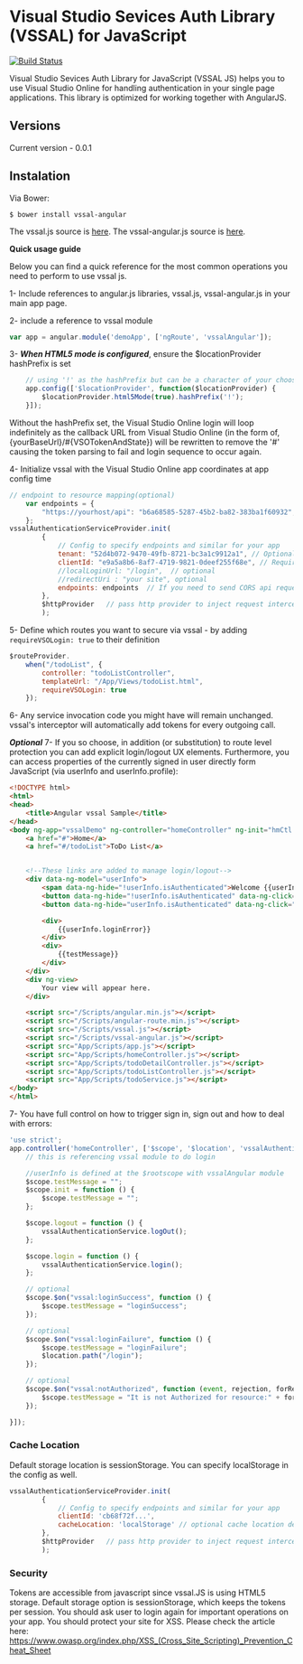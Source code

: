 Visual Studio Sevices Auth Library (VSSAL) for JavaScript
====================================
[![Build Status](https://travis-ci.org/DiogenesPolanco/Visual-Studio-Sevices-Auth-Library-Js.svg?branch=master)](https://travis-ci.org/DiogenesPolanco/Visual-Studio-Sevices-Auth-Library-Js)

Visual Studio Sevices Auth Library for JavaScript (VSSAL JS) helps you to use Visual Studio Online for handling authentication in your single page applications.
This library is optimized for working together with AngularJS.

## Versions
Current version - 0.0.1  
 
## Instalation
Via Bower:

    $ bower install vssal-angular

The vssal.js source is [here](https://github.com/DiogenesPolanco/Visual-Studio-Sevices-Auth-Library-Js/tree/master/lib/vssal.js).
The vssal-angular.js source is [here](https://github.com/DiogenesPolanco/Visual-Studio-Sevices-Auth-Library-Js/tree/master/lib/vssal-angular.js).
 
**Quick usage guide**

Below you can find a quick reference for the most common operations you need to perform to use vssal js.

1- Include references to angular.js libraries, vssal.js, vssal-angular.js in your main app page.

2- include a reference to vssal module
```js
var app = angular.module('demoApp', ['ngRoute', 'vssalAngular']);
```
3- ***When HTML5 mode is configured***, ensure the $locationProvider hashPrefix is set
```js
	// using '!' as the hashPrefix but can be a character of your choosing
	app.config(['$locationProvider', function($locationProvider) {
		$locationProvider.html5Mode(true).hashPrefix('!');
	}]);
```

Without the hashPrefix set, the Visual Studio Online login will loop indefinitely as the callback URL from Visual Studio Online (in the form of, {yourBaseUrl}/#{VSOTokenAndState}) will be rewritten to remove the '#' causing the token parsing to fail and login sequence to occur again.

4- Initialize vssal with the Visual Studio Online app coordinates at app config time
```js
// endpoint to resource mapping(optional)
    var endpoints = {
        "https://yourhost/api": "b6a68585-5287-45b2-ba82-383ba1f60932",
    };
vssalAuthenticationServiceProvider.init(
        {
            // Config to specify endpoints and similar for your app
            tenant: "52d4b072-9470-49fb-8721-bc3a1c9912a1", // Optional by default, it sends common
            clientId: "e9a5a8b6-8af7-4719-9821-0deef255f68e", // Required
            //localLoginUrl: "/login",  // optional
            //redirectUri : "your site", optional
            endpoints: endpoints  // If you need to send CORS api requests.
        },
        $httpProvider   // pass http provider to inject request interceptor to attach tokens
        );
```
5- Define which routes you want to secure via vssal - by adding `requireVSOLogin: true` to their definition
```js
$routeProvider.
    when("/todoList", {
        controller: "todoListController",
        templateUrl: "/App/Views/todoList.html",
        requireVSOLogin: true
    });

```
6- Any service invocation code you might have will remain unchanged. vssal's interceptor will automatically add tokens for every outgoing call.

***Optional***
7- If you so choose, in addition (or substitution) to route level protection you can add explicit login/logout UX elements. Furthermore, you can access properties of the currently signed in user directly form JavaScript (via userInfo and userInfo.profile):
```html
<!DOCTYPE html>
<html>
<head>
    <title>Angular vssal Sample</title>
</head>
<body ng-app="vssalDemo" ng-controller="homeController" ng-init="hmCtl.init()">
    <a href="#">Home</a>
    <a href="#/todoList">ToDo List</a>


    <!--These links are added to manage login/logout-->
    <div data-ng-model="userInfo">
        <span data-ng-hide="!userInfo.isAuthenticated">Welcome {{userInfo.userName}} </span>
        <button data-ng-hide="!userInfo.isAuthenticated" data-ng-click="logout()">Logout</button>
        <button data-ng-hide="userInfo.isAuthenticated" data-ng-click="login()">Login</button>

        <div>
            {{userInfo.loginError}}
        </div>
        <div>
            {{testMessage}}
        </div>
    </div>
    <div ng-view>
        Your view will appear here.
    </div>

    <script src="/Scripts/angular.min.js"></script>
    <script src="/Scripts/angular-route.min.js"></script>
    <script src="/Scripts/vssal.js"></script>
    <script src="/Scripts/vssal-angular.js"></script>
    <script src="App/Scripts/app.js"></script>
    <script src="App/Scripts/homeController.js"></script>
    <script src="App/Scripts/todoDetailController.js"></script>
    <script src="App/Scripts/todoListController.js"></script>
    <script src="App/Scripts/todoService.js"></script>
</body>
</html>
```
7- You have full control on how to trigger sign in, sign out and how to deal with errors:

```js
'use strict';
app.controller('homeController', ['$scope', '$location', 'vssalAuthenticationService', function ($scope, $location, vssalAuthenticationService) {
    // this is referencing vssal module to do login

    //userInfo is defined at the $rootscope with vssalAngular module
    $scope.testMessage = "";
    $scope.init = function () {
        $scope.testMessage = "";
    };

    $scope.logout = function () {
        vssalAuthenticationService.logOut();
    };

    $scope.login = function () {
        vssalAuthenticationService.login();
    };

    // optional
    $scope.$on("vssal:loginSuccess", function () {
        $scope.testMessage = "loginSuccess";
    });

    // optional
    $scope.$on("vssal:loginFailure", function () {
        $scope.testMessage = "loginFailure";
        $location.path("/login");
    });

    // optional
    $scope.$on("vssal:notAuthorized", function (event, rejection, forResource) {
        $scope.testMessage = "It is not Authorized for resource:" + forResource;
    });

}]);


```

### Cache Location
Default storage location is sessionStorage. You can specify localStorage in the config as well.

```js
vssalAuthenticationServiceProvider.init(
        {
            // Config to specify endpoints and similar for your app
            clientId: 'cb68f72f...',
            cacheLocation: 'localStorage' // optional cache location default is sessionStorage
        },
        $httpProvider   // pass http provider to inject request interceptor to attach tokens
        );
```

### Security
Tokens are accessible from javascript since vssal.JS is using HTML5 storage. Default storage option is sessionStorage, which keeps the tokens per session. You should ask user to login again for important operations on your app.
You should protect your site for XSS. Please check the article here: https://www.owasp.org/index.php/XSS_(Cross_Site_Scripting)_Prevention_Cheat_Sheet
 